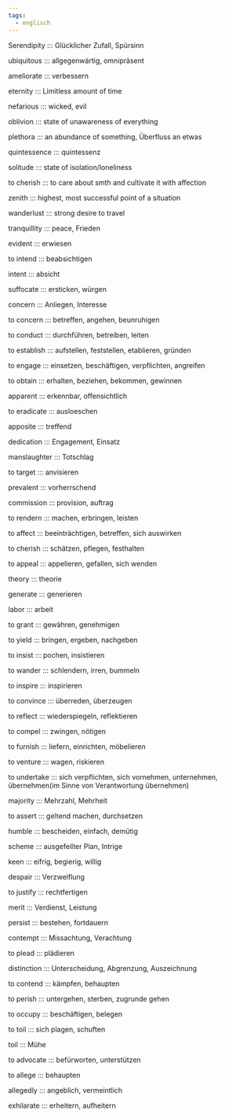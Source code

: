 ```yaml
---
tags:
  - englisch
---
```

Serendipity ::: Glücklicher Zufall, Spürsinn

<!--SR:!2024-10-02,68,312-->

ubiquitous ::: allgegenwärtig, omnipräsent
<!--SR:!2000-01-01,1,250!2024-09-29,4,270-->

<!--SR:!2025-06-01,251,330-->

ameliorate ::: verbessern
<!--SR:!2000-01-01,1,250!2024-09-29,4,284-->

<!--SR:!2024-10-05,19,382-->

eternity ::: Limitless amount of time

<!--SR:!2025-05-23,245,332-->

nefarious ::: wicked, evil
<!--SR:!2024-09-29,4,284!2000-01-01,1,250-->

<!--SR:!2024-10-02,68,312-->

oblivion ::: state of unawareness of everything
<!--SR:!2024-09-29,4,270!2000-01-01,1,250-->

<!--SR:!2025-02-19,164,312-->

plethora ::: an abundance of something, Überfluss an etwas
<!--SR:!2024-09-29,4,270!2000-01-01,1,250-->

<!--SR:!2024-10-04,67,317-->

quintessence ::: quintessenz

<!--SR:!2025-05-26,249,332-->

solitude ::: state of isolation/loneliness
<!--SR:!2000-01-01,1,250!2024-09-29,4,270-->

<!--SR:!2025-05-09,235,330-->

to cherish ::: to care about smth and cultivate it with affection
<!--SR:!2000-01-01,1,250!2024-09-29,4,270-->

<!--SR:!2025-06-17,266,337-->

zenith ::: highest, most successful point of a situation
<!--SR:!2000-01-01,1,250!2024-09-29,4,270-->

<!--SR:!2025-04-13,210,325-->

wanderlust ::: strong desire to travel
<!--SR:!2024-09-29,4,284!2000-01-01,1,250-->

<!--SR:!2025-06-07,257,337-->

tranquillity ::: peace, Frieden

<!--SR:!2025-03-30,202,312-->

evident ::: erwiesen
<!--SR:!2024-09-29,4,270!2000-01-01,1,250-->

<!--SR:!2024-10-26,71,352-->

to intend ::: beabsichtigen

<!--SR:!2024-10-21,68,352-->

intent ::: absicht
<!--SR:!2024-09-29,4,270!2000-01-01,1,250-->

<!--SR:!2024-10-20,67,352-->

suffocate ::: ersticken, würgen
<!--SR:!2024-09-29,4,270!2000-01-01,1,250-->

<!--SR:!2024-10-27,72,352-->

concern ::: Anliegen, Interesse
<!--SR:!2024-09-29,4,270!2000-01-01,1,250-->

<!--SR:!2024-10-10,55,318-->

to concern ::: betreffen, angehen, beunruhigen

<!--SR:!2024-12-15,98,318-->

to conduct ::: durchführen, betreiben, leiten
<!--SR:!2000-01-01,1,250!2024-09-29,4,284-->

<!--SR:!2024-10-10,59,332-->

to establish ::: aufstellen, feststellen, etablieren, gründen

<!--SR:!2025-01-21,134,358-->

to engage ::: einsetzen, beschäftigen, verpflichten, angreifen
<!--SR:!2024-09-28,3,250!2000-01-01,1,250-->

<!--SR:!2024-10-04,26,272-->

to obtain ::: erhalten, beziehen, bekommen, gewinnen
<!--SR:!2000-01-01,1,250!2024-09-29,4,284-->

<!--SR:!2024-11-16,54,312-->

apparent ::: erkennbar, offensichtlich
<!--SR:!2000-01-01,1,250!2024-09-29,4,270-->

<!--SR:!2024-10-12,59,332-->

to eradicate ::: ausloeschen
<!--SR:!2000-01-01,1,250!2024-09-29,4,270-->

<!--SR:!2024-10-06,19,382-->

apposite ::: treffend

<!--SR:!2024-10-09,19,364-->

dedication ::: Engagement, Einsatz

<!--SR:!2024-10-01,15,363-->

manslaughter ::: Totschlag

<!--SR:!2024-10-09,22,383-->

to target ::: anvisieren
<!--SR:!2024-09-29,4,270!2000-01-01,1,250-->

<!--SR:!2024-10-13,23,384-->

prevalent ::: vorherrschend

<!--SR:!2024-10-24,31,384-->

commission ::: provision, auftrag
<!--SR:!2024-09-29,4,284!2000-01-01,1,250-->

<!--SR:!2024-10-07,56,338-->

to rendern ::: machen, erbringen, leisten
<!--SR:!2000-01-01,1,250!2024-09-29,4,284-->

<!--SR:!2024-12-03,86,357-->

to affect ::: beeinträchtigen, betreffen, sich auswirken
<!--SR:!2024-09-29,4,284!2000-01-01,1,250-->

<!--SR:!2024-11-10,85,352-->

to cherish ::: schätzen, pflegen, festhalten

<!--SR:!2024-10-27,72,352-->

to appeal ::: appelieren, gefallen, sich wenden

<!--SR:!2024-12-08,90,318-->

theory ::: theorie

<!--SR:!2024-12-04,87,368-->

generate ::: generieren
<!--SR:!2024-09-29,4,270!2000-01-01,1,250-->

<!--SR:!2024-12-13,95,368-->

labor ::: arbeit

<!--SR:!2024-12-12,95,368-->

to grant ::: gewähren, genehmigen

<!--SR:!2024-11-03,78,358-->

to yield ::: bringen, ergeben, nachgeben
<!--SR:!2024-09-29,4,270!2000-01-01,1,250-->

<!--SR:!2024-10-24,45,298-->

to insist ::: pochen, insistieren

<!--SR:!2024-12-06,89,358-->

to wander ::: schlendern, irren, bummeln
<!--SR:!2000-01-01,1,250!2024-09-29,4,270-->

<!--SR:!2024-10-30,75,358-->

to inspire ::: inspirieren
<!--SR:!2000-01-01,1,250!2024-09-29,4,284-->

<!--SR:!2024-11-08,83,358-->

to convince ::: überreden, überzeugen
<!--SR:!2000-01-01,1,250!2024-09-29,4,270-->

<!--SR:!2024-12-06,88,368-->

to reflect ::: wiederspiegeln, reflektieren
<!--SR:!2000-01-01,1,250!2024-09-29,4,284-->

<!--SR:!2024-12-10,92,358-->

to compel ::: zwingen, nötigen

<!--SR:!2024-09-26,47,338-->

to furnish ::: liefern, einrichten, möbelieren

<!--SR:!2024-11-28,81,368-->

to venture ::: wagen, riskieren

<!--SR:!2024-11-28,80,368-->

to undertake ::: sich verpflichten, sich vornehmen, unternehmen, übernehmen(im Sinne von Verantwortung übernehmen)
<!--SR:!2024-09-29,4,284!2000-01-01,1,250-->

<!--SR:!2024-12-04,82,278-->

majority ::: Mehrzahl, Mehrheit
<!--SR:!2000-01-01,1,250!2024-09-29,4,284-->

<!--SR:!2024-12-02,85,368-->

to assert ::: geltend machen, durchsetzen
<!--SR:!2024-09-29,4,284!2000-01-01,1,250-->

<!--SR:!2024-09-27,10,278-->

humble ::: bescheiden, einfach, demütig
<!--SR:!2000-01-01,1,250!2024-09-29,4,284-->

<!--SR:!2024-11-02,77,358-->

scheme ::: ausgefeilter Plan, Intrige
<!--SR:!2000-01-01,1,250!2024-09-29,4,270-->

<!--SR:!2024-11-29,82,368-->

keen ::: eifrig, begierig, willig

<!--SR:!2025-01-17,130,348-->

despair ::: Verzweiflung
<!--SR:!2024-09-29,4,270!2000-01-01,1,250-->

<!--SR:!2024-11-27,79,368-->

to justify ::: rechtfertigen

<!--SR:!2024-12-01,84,368-->

merit ::: Verdienst, Leistung

<!--SR:!2024-11-07,60,348-->

persist ::: bestehen, fortdauern
<!--SR:!2024-09-29,4,284!2000-01-01,1,250-->

<!--SR:!2024-11-01,76,358-->

contempt ::: Missachtung, Verachtung

<!--SR:!2025-03-31,189,348-->

to plead ::: plädieren
<!--SR:!2000-01-01,1,250!2024-09-29,4,270-->

<!--SR:!2024-12-09,92,358-->

distinction ::: Unterscheidung, Abgrenzung, Auszeichnung

<!--SR:!2025-04-10,199,358-->

to contend ::: kämpfen, behaupten
<!--SR:!2000-01-01,1,250!2024-09-26,1,230-->

<!--SR:!2024-12-02,85,368-->

to perish ::: untergehen, sterben, zugrunde gehen
<!--SR:!2000-01-01,1,250!2024-09-29,4,270-->

<!--SR:!2024-10-19,25,328-->

to occupy ::: beschäftigen, belegen
<!--SR:!2024-09-29,4,284!2000-01-01,1,250-->

<!--SR:!2024-11-02,77,358-->

to toil ::: sich plagen, schuften
<!--SR:!2024-09-29,4,270!2000-01-01,1,250-->

<!--SR:!2024-11-15,67,338-->

toil ::: Mühe
<!--SR:!2000-01-01,1,250!2024-09-29,4,270-->

<!--SR:!2024-12-02,85,358-->

to advocate ::: befürworten, unterstützen

<!--SR:!2024-11-22,75,368-->

to allege ::: behaupten
<!--SR:!2000-01-01,1,250!2024-09-29,4,284-->

<!--SR:!2024-12-12,94,368-->

allegedly ::: angeblich, vermeintlich
<!--SR:!2000-01-01,1,250!2024-09-29,4,270-->

<!--SR:!2024-10-01,48,348-->

exhilarate ::: erheitern, aufheitern
<!--SR:!2024-09-29,4,284!2000-01-01,1,250-->

<!--SR:!2024-10-25,32,385-->

